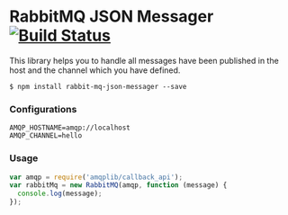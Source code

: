 # RabbitMQ JSON Messager [![Build Status][1]][2]

This library helps you to handle all messages have been published in the host and the channel which you have defined.

```
$ npm install rabbit-mq-json-messager --save
```


### Configurations

```.env
AMQP_HOSTNAME=amqp://localhost
AMQP_CHANNEL=hello
```

### Usage

```js
var amqp = require('amqplib/callback_api');
var rabbitMq = new RabbitMQ(amqp, function (message) {
  console.log(message);
});
```

[1]: https://travis-ci.org/ozziest/rabbitmq-json-messager.png?branch=master
[2]: https://travis-ci.org/ozziest/rabbitmq-json-messager
